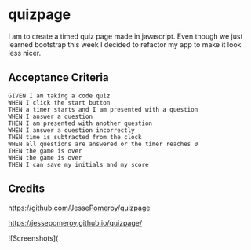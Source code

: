 # quizpage
I am to create a timed quiz page made in javascript. Even though we just learned bootstrap this week I decided to refactor my app to make it look less nicer.
## Acceptance Criteria

```
GIVEN I am taking a code quiz
WHEN I click the start button
THEN a timer starts and I am presented with a question
WHEN I answer a question
THEN I am presented with another question
WHEN I answer a question incorrectly
THEN time is subtracted from the clock
WHEN all questions are answered or the timer reaches 0
THEN the game is over
WHEN the game is over
THEN I can save my initials and my score
```

## Credits

https://github.com/JessePomeroy/quizpage

https://jessepomeroy.github.io/quizpage/

![Screenshots](